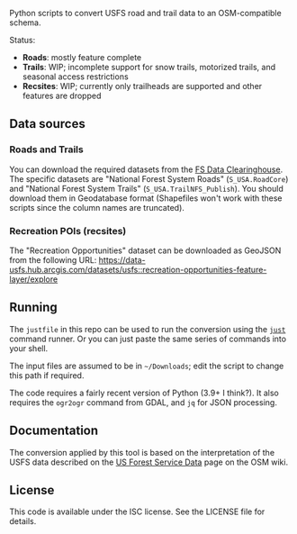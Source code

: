 Python scripts to convert USFS road and trail data to an OSM-compatible schema.

Status:
- **Roads**: mostly feature complete
- **Trails**: WIP; incomplete support for snow trails, motorized trails, and seasonal access restrictions
- **Recsites**: WIP; currently only trailheads are supported and other features are dropped

## Data sources

### Roads and Trails
You can download the required datasets from the [FS Data Clearinghouse](https://data.fs.usda.gov/geodata/edw/datasets.php). The specific datasets are "National Forest System Roads" (`S_USA.RoadCore`) and "National Forest System Trails" (`S_USA.TrailNFS_Publish`). You should download them in Geodatabase format (Shapefiles won't work with these scripts since the column names are truncated).

### Recreation POIs (recsites)
The "Recreation Opportunities" dataset can be downloaded as GeoJSON from the following URL:
https://data-usfs.hub.arcgis.com/datasets/usfs::recreation-opportunities-feature-layer/explore

## Running

The `justfile` in this repo can be used to run the conversion using the [`just`](https://github.com/casey/just) command runner. Or you can just paste the same series of commands into your shell.

The input files are assumed to be in `~/Downloads`; edit the script to change this path if required.

The code requires a fairly recent version of Python (3.9+ I think?). It also requires the `ogr2ogr` command from GDAL, and `jq` for JSON processing.

## Documentation

The conversion applied by this tool is based on the interpretation of the USFS data described on the [US Forest Service Data](https://wiki.openstreetmap.org/wiki/US_Forest_Service_Data) page on the OSM wiki.

## License

This code is available under the ISC license. See the LICENSE file for details.
